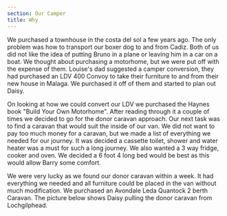 ```yaml
---
section: Our Camper
title: Why
---
```


We purchased a townhouse in the costa del sol a few years ago. The only problem was how to transport our boxer dog to and from Cadiz. Both of us did not like the idea of putting Bruno in a plane or leaving him in a car on a boat. We thought about purchasing a motorhome, but we were put off with the expense of them. Louise's dad suggested a camper conversion, they had purchased an LDV 400 Convoy to take their furniture to and from their new house in Malaga. We purchased it off of them and started to plan out Daisy.

On looking at how we could convert our LDV we purchased the Haynes book "Build Your Own Motorhome". After reading through it a couple of times we decided to go for the donor caravan approach. Our next task was to find a caravan that would suit the inside of our van. We did not want to pay too much money for a caravan, but we made a list of everything we needed for our journey. It was decided a cassette toilet, shower and water heater was a must for such a long journey. We also wanted a 3 way fridge, cooker and oven. We decided a 6 foot 4 long bed would be best as this would allow Barry some comfort.

We were very lucky as we found our donor caravan within a week. It had everything we needed and all furniture could be placed in the van without much modification. We purchased an Avondale Leda Quantock 2 berth Caravan. The picture below shows Daisy pulling the donor caravan from Lochgilphead.

<div class="flickrslideshow" data-ids="[113085690]">
</div>